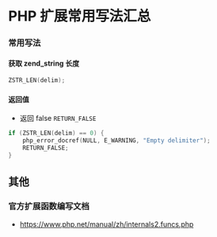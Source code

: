 # PHP 扩展常用写法汇总

### 常用写法
#### 获取 zend_string 长度

```c
ZSTR_LEN(delim);
```

#### 返回值
* 返回 false `RETURN_FALSE`

```c
if (ZSTR_LEN(delim) == 0) {
    php_error_docref(NULL, E_WARNING, "Empty delimiter");
    RETURN_FALSE;
}
```

## 其他
### 官方扩展函数编写文档
* https://www.php.net/manual/zh/internals2.funcs.php
